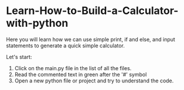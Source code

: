 # Learn-How-to-Build-a-Calculator-with-python


Here you will learn how we can use simple print, if and else, and input statements to generate a quick simple calculator.

Let's start:

1. Click on the main.py file in the list of all the files.
2. Read the commented text in green after the '#' symbol
3. Open a new python file or project and try to understand the code.